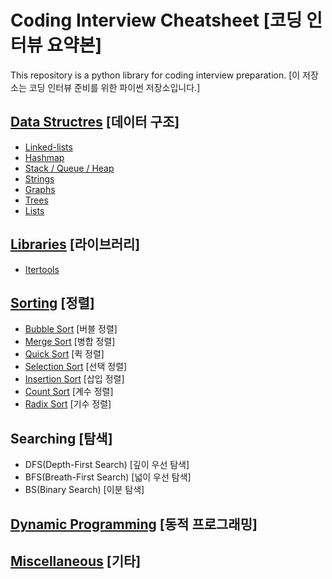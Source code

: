 # Coding Interview Cheatsheet [코딩 인터뷰 요약본]

This repository is a python library for coding interview preparation. [이 저장소는 코딩 인터뷰 준비를 위한 파이썬 저장소입니다.]

## [Data Structres](Data-Structures) [데이터 구조]

- [Linked-lists](Data-Structures/Linked-Lists)
- [Hashmap](Data-Structures/Hashmap)
- [Stack / Queue / Heap](Data-Structures/Heap_Stack_Queue)
- [Strings](Data-Structures/Strings)
- [Graphs](Data-Structures/Graphs)
- [Trees](Data-Structures/Trees)
- [Lists](Data-Structures/Lists)

## [Libraries](Libraries) [라이브러리]

- [Itertools](libraries/Itertools)

## [Sorting](Sorting) [정렬]

- [Bubble Sort](Sorting/bubblesort.py) [버블 정렬]
- [Merge Sort](Sorting/mergesort.py) [병합 정렬]
- [Quick Sort](Sorting/quicksort.py) [퀵 정렬]
- [Selection Sort](Sorting/selection.py) [선택 정렬]
- [Insertion Sort](Sorting/insertion.py) [삽입 정렬]
- [Count Sort](Sorting/countsort.py) [계수 정렬]
- [Radix Sort](Sorting/radixsort.py) [기수 정렬]

## Searching [탐색]

- DFS(Depth-First Search) [깊이 우선 탐색]
- BFS(Breath-First Search) [넓이 우선 탐색]
- BS(Binary Search) [이분 탐색]

## [Dynamic Programming](/Dynamic-programming) [동적 프로그래밍]

## [Miscellaneous](Miscellaneous) [기타]
